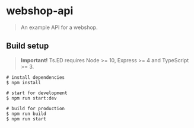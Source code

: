 # webshop-api

> An example API for a webshop.

## Build setup

> **Important!** Ts.ED requires Node >= 10, Express >= 4 and TypeScript >= 3.

```batch
# install dependencies
$ npm install

# start for development
$ npm run start:dev

# build for production
$ npm run build
$ npm run start
```
